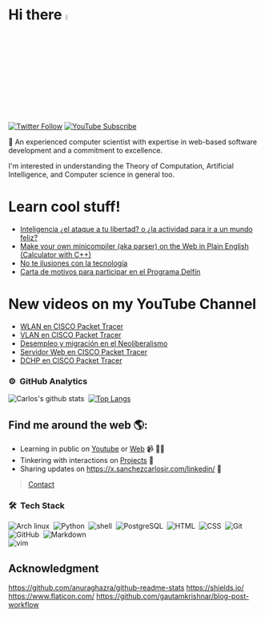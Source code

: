 # Hi there <a href="https://sanchezcarlosjr.com/"><img src="https://media.giphy.com/media/hvRJCLFzcasrR4ia7z/giphy.gif" width="5%"></a>

[![Twitter Follow](https://img.shields.io/twitter/follow/CharllierJr?color=%231DA1F2&label=Follow&logo=twitter&logoColor=ffffff&style=for-the-badge)](https://twitter.com/CharllierJr)  [![YouTube Subscribe](https://img.shields.io/youtube/channel/subscribers/UCUzvgrtcAM2Mj2PpqUN64Lg?label=Subscribe&style=social)](https://www.youtube.com/c/CarlosSanchezExplica/)


🙋 An experienced computer scientist with expertise in web-based software development and a commitment to 
excellence.

I'm interested in understanding the Theory of Computation, Artificial Intelligence, and Computer science in general too.

# Learn cool stuff!
<!-- BLOG-POST-LIST:START -->
- [Inteligencia ¿el ataque a tu libertad? o ¿la actividad para ir a un mundo feliz?](https://sanchezcarlosjr.medium.com/inteligencia-el-ataque-a-tu-libertad-o-la-actividad-para-ir-a-un-mundo-feliz-9ce1a08c28e7?source=rss-c7298fe9857c------2)
- [Make your own minicompiler &lpar;aka parser&rpar; on the Web in Plain English &lpar;Calculator with C++&rpar;](https://sanchezcarlosjr.medium.com/make-your-own-minicompiler-aka-parser-on-the-web-in-plain-english-calculator-with-c-fec9b9bb4970?source=rss-c7298fe9857c------2)
- [No te ilusiones con la tecnología](https://sanchezcarlosjr.medium.com/no-te-ilusiones-con-la-tecnolog%C3%ADa-4773acbef7c8?source=rss-c7298fe9857c------2)
- [Carta de motivos para participar en el Programa Delfín](https://sanchezcarlosjr.medium.com/carta-de-motivos-para-participar-en-el-programa-delf%C3%ADn-63f86530d9a7?source=rss-c7298fe9857c------2)
<!-- BLOG-POST-LIST:END -->

# New videos on my YouTube Channel
<!-- YOUTUBE-LIST:START -->
- [WLAN en CISCO Packet Tracer](https://www.youtube.com/watch?v=f_gawU1SfHg)
- [VLAN en CISCO Packet Tracer](https://www.youtube.com/watch?v=Ll3ujQ0Z8fs)
- [Desempleo y migración en el Neoliberalismo](https://www.youtube.com/watch?v=R1UI5bJDQHU)
- [Servidor Web en CISCO Packet Tracer](https://www.youtube.com/watch?v=EEgkmFeJPS4)
- [DCHP en CISCO Packet Tracer](https://www.youtube.com/watch?v=yc-_S-hI-f8)
<!-- YOUTUBE-LIST:END -->


### ⚙️ &nbsp;GitHub Analytics
![Carlos's github stats](https://github-readme-stats.vercel.app/api?username=sanchezcarlosjr&theme=gotham&show_icons=true)&nbsp; [![Top Langs](https://github-readme-stats.vercel.app/api/top-langs/?username=sanchezcarlosjr&layout=compact&theme=gotham)](https://github.com/sanchezcarlosjr/)

## Find me around the web 🌎: 
- Learning in public on <a href="https://x.sanchezcarlosjr.com/youtube">Youtube</a> or <a href="https://sanchezcarlosjr.com/">Web</a> 📹 ✍🏾
- Tinkering with interactions on <a href="https://sanchezcarlosjr.com/research"> Projects</a> 🏓
- Sharing updates on <a href="https://x.sanchezcarlosjr.com/linkedin">https://x.sanchezcarlosjr.com/linkedin/</a> 💼

> [Contact](https://sanchezcarlosjr.notion.site/Carlos-Eduardo-S-nchez-Torres-d80df9eb663f440aa8076c6422c54a93)

### 🛠 &nbsp;Tech Stack
![Arch linux](https://img.shields.io/badge/-Arch_Linux-141a20?style=flat&logo=arch-linux)&nbsp;
![Python](https://img.shields.io/badge/-Python-141a20?style=flat&logo=python)&nbsp;
![shell](https://img.shields.io/badge/-Bash_Script-141a20?style=flat&logo=linux)&nbsp;
![PostgreSQL](https://img.shields.io/badge/-PostgreSQL-141a20?style=flat&logo=postgresql&logoColor=blue)&nbsp;
![HTML](https://img.shields.io/badge/-HTML-141a20?style=flat&logo=HTML5)&nbsp;
![CSS](https://img.shields.io/badge/-CSS-141a20?style=flat&logo=CSS3&logoColor=1572B6)&nbsp;
![Git](https://img.shields.io/badge/-Git-141a20?style=flat&logo=git)&nbsp;
![GitHub](https://img.shields.io/badge/-GitHub-141a20?style=flat&logo=github)&nbsp;
![Markdown](https://img.shields.io/badge/-Markdown-141a20?style=flat&logo=markdown)\
![vim](https://img.shields.io/badge/-Vim-141a20?style=flat&logo=vim)&nbsp;

## Acknowledgment
https://github.com/anuraghazra/github-readme-stats
https://shields.io/
https://www.flaticon.com/
https://github.com/gautamkrishnar/blog-post-workflow
